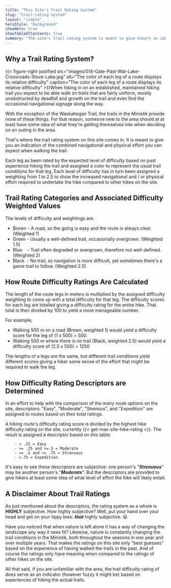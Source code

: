 ```yaml
---
title: "This Site's Trail Rating System"
slug: "trail-rating-system"
layout: "simple"
heroStyle: "background"
showHero: true
showTableOfContents: true
summary: "The site's trail rating system is meant to give hikers an idea of the navigational difficulty and physical effort it may require to undertake the hike."
---
```

## Why a Trail Rating System?
{{< figure-right-justified
    src="images/014-Gate-Past-Wat-Lake-Crossroads-Stove-Lake.jpg"
    alt="The color of each leg of a route displays its relative difficulty"
    caption="The color of each leg of a route displays its relative difficulty" >}}When hiking in on an established, maintained hiking trail you expect to be able walk on trails that are fairly uniform, mostly unobstructed by deadfall and growth on the trail and even find the occasional navigational signage along the way.

With the exception of the Waskahegan Trail, the trails in the Ministik provide none of these things. For that reason, someone new to the area should at at least have some idea of what they're getting themselves into when deciding on an outing in the area. 

That's where the trail rating system on this site comes in. It is meant to give you an indication of the combined navigational and physical effort you can expect when walking the trail. 

Each leg as been rated by the expected level of difficulty based on past experience hiking the trail and assigned a color to represent the usual trail conditions for that leg. Each level of difficulty has in turn been assigned a weighting from 1 to 2.5 to show the increased navigational and / or physical effort required to undertake the hike compared to other hikes on the site.

## Trail Rating Categories and Associated Difficulty Weighted Values
The levels of difficulty and weightings are:
 - <span class="Maplegendbrown">Brown</span> - A road, so the going is easy and the route is always clear. (Weighted 1)
 - <span class="Maplegendgreen">Green</span> - Usually a well-defined trail, occasionally overgrown. (Weighted 1.5)
 - <span class="Maplegendblue">Blue&nbsp;&nbsp;&nbsp;</span> - Trail often degraded or overgrown, therefore not well-defined. (Weighted 2)
 - <span class="Maplegendblack">Black&nbsp;</span> - No trail, so navigation is more difficult, yet sometimes there's a game trail to follow. (Weighted 2.5)

## How Route Difficulty Ratings Are Calculated
The length of the route legs in meters is multiplied by the assigned difficulty weighting to come up with a total difficulty for that leg. The difficulty scores for each leg are totalled giving a difficulty rating for the entire hike. That total is then divided by 100 to yield a more manageable number.

For example,
- Walking 500 m on a road (Brown, weighted 1) would yield a difficulty score for the leg of (1 x 500) = 500.
- Walking 500 m where there is no trail (Black, weighted 2.5) would yield a difficulty score of (2.5 x 500) = 1250

The lengths of a legs are the same, but different trail conditions yield different scores giving a hiker some sense of the effort that might be required to walk the leg.

## How Difficulty Rating Descriptors are Determined
In an effort to help with the comparison of the many route options on the site, descriptors: "Easy", "Moderate", "Strenous", and "Expedition" are assigned to routes based on their total ratings.

A hiking route's difficulty rating score is divided by the highest hike difficulty rating on the site, currently {{< get-max-site-hike-rating >}}. The result is assigned a descriptor based on this table:

		- < .25 = Easy
		- >= .25 and <=.5 = Moderate
		- >= .5 and <= .75 = Strenuous
		- >.75 = Expedition
		
It's easy to see these descriptors are subjective: one person's "***Strenuous***" may be another person's "***Moderate***". But the descriptors are provided to give hikers at least some idea of what level of effort the hike will likely entail.

## A Disclaimer About Trail Ratings
As just mentioned about the descriptors, the rating system as a whole is **HIGHLY** subjective. How highly subjective? Well, put your hand over your head and get on your tippy toes: ***that*** highly subjective. 😃

Have you noticed that when nature is left alone it has a way of changing the landscape any way it sees fit? Likewise, nature is constantly changing the trail conditions in the Ministik, both throughout the seasons in one year and over multiple years. That makes the ratings on this site only "best guesses" based on the experience of having walked the trails in the past. And of course the ratings only have meaning when compared to the ratings of other hikes on the site.

All that said, if you are unfamiliar with the area, the trail difficulty rating of does serve as an indicator (however fuzzy it might be) based on experiences of hiking the actual trails.

